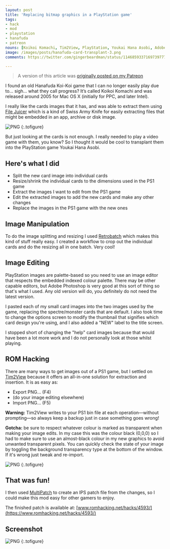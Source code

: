```yaml
---
layout: post
title: 'Replacing bitmap graphics in a PlayStation game'
tags:
- hack
- mod
- playstation
- hanafuda
- patreon
nouns: [Koikoi Komachi, Tim2View, PlayStation, Youkai Hana Asobi, Adobe Photoshop, Hanafuda, Koi-Koi]
image: /images/posts/hanafuda-card-transplant-3.png
comments: https://twitter.com/gingerbeardman/status/1146859337169739777

---
```

> A version of this article was [originally posted on my Patreon](https://www.patreon.com/posts/28136581)

I found an old Hanafuda Koi-Koi game that I can no longer easily play due to… sigh… what they call progress? It’s called Koikoi Komachi and was released around 2005 for Mac OS X (initially for PPC, and later Intel).

I really like the cards images that it has, and was able to extract them using [File Juicer](https://echoone.com/filejuicer/) which is a kind of Swiss Army Knife for easily extracting files that might be embedded in an app, archive or disk image.

![PNG](https://cdn.gingerbeardman.com/images/posts/hanafuda-card-transplant-1.png#pixel "The original cards as a sprite sheet extract from Koikoi Komachi")
{:.tofigure}

But just looking at the cards is not enough. I really needed to play a video game with them, you know? So I thought it would be cool to transplant them into the PlayStation game Youkai Hana Asobi.

## Here's what I did

* Split the new card image into individual cards
* Resize/shrink the individual cards to the dimensions used in the PS1 game
* Extract the images I want to edit from the PS1 game
* Edit the extracted images to add the new cards and make any other changes
* Replace the images in the PS1 game with the new ones

## Image Manipulation

To do the image splitting and resizing I used [Retrobatch](https://flyingmeat.com/retrobatch/) which makes this kind of stuff really easy. I created a workflow to crop out the individual cards and do the resizing all in one batch. Very cool!

## Image Editing

PlayStation images are palette-based so you need to use an image editor that respects the embedded indexed colour palette. There may be other capable editors, but Adobe Photoshop is very good at this sort of thing so that's what I used. Any old version will do, you definitely do not need the latest version.

I pasted each of my small card images into the two images used by the game, replacing the spectre/monster cards that are default. I also took time to change the options screen to modify the thumbnail that signifies which card design you're using, and I also added a "NEW" label to the title screen.

I stopped short of changing the "help" card images because that would have been a lot more work and I do not personally look at those whilst playing.

## ROM Hacking

There are many ways to get images out of a PS1 game, but I settled on [Tim2View](https://www.romhacking.net/utilities/799/) because it offers an all-in-one solution for extraction and insertion. It is as easy as:

* Export PNG... (F4)
* (do your image editing elsewhere)
* Import PNG... (F5)

**Warning:** Tim2View writes to your PS1 bin file at each operation—without prompting—so always keep a backup just in case something goes wrong!

**Gotcha:** be sure to respect whatever colour is marked as transparent when making your image edits. In my case this was the colour black (0,0,0) so I had to make sure to use an almost-black colour in my new graphics to avoid unwanted transparent pixels. You can quickly check the state of your image by toggling the background transparency type at the bottom of the window. If it's wrong just tweak and re-import.

![PNG](https://cdn.gingerbeardman.com/images/posts/hanafuda-card-transplant-2.png#pixel "A composite image showing the various graphics that were replaced or edited")
{:.tofigure}

## That was fun!

I then used [MultiPatch](https://projects.sappharad.com/tools/multipatch.html) to create an IPS patch file from the changes, so I could make this mod easy for other gamers to enjoy.

The finished patch is available at: [www.romhacking.net/hacks/4593/](https://www.romhacking.net/hacks/4593/)

## Screenshot

![PNG](https://cdn.gingerbeardman.com/images/posts/hanafuda-card-transplant-3.png#pixel "The final graphics being used whilst playing a game of Koi-Koi")
{:.tofigure}
